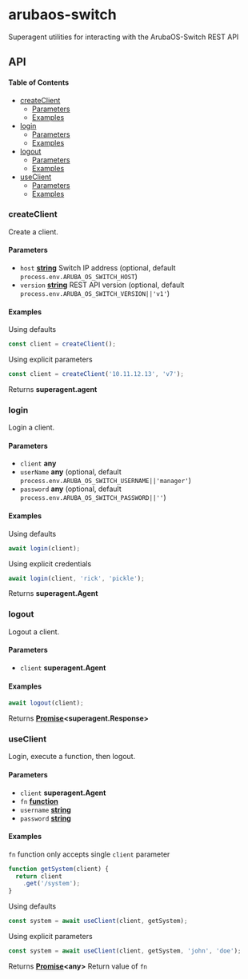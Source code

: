 # arubaos-switch

Superagent utilities for interacting with the ArubaOS-Switch REST API

## API

<!-- Generated by documentation.js. Update this documentation by updating the source code. -->

#### Table of Contents

-   [createClient](#createclient)
    -   [Parameters](#parameters)
    -   [Examples](#examples)
-   [login](#login)
    -   [Parameters](#parameters-1)
    -   [Examples](#examples-1)
-   [logout](#logout)
    -   [Parameters](#parameters-2)
    -   [Examples](#examples-2)
-   [useClient](#useclient)
    -   [Parameters](#parameters-3)
    -   [Examples](#examples-3)

### createClient

Create a client.

#### Parameters

-   `host` **[string](https://developer.mozilla.org/docs/Web/JavaScript/Reference/Global_Objects/String)** Switch IP address (optional, default `process.env.ARUBA_OS_SWITCH_HOST`)
-   `version` **[string](https://developer.mozilla.org/docs/Web/JavaScript/Reference/Global_Objects/String)** REST API version (optional, default `process.env.ARUBA_OS_SWITCH_VERSION||'v1'`)

#### Examples

Using defaults


```javascript
const client = createClient();
```

Using explicit parameters


```javascript
const client = createClient('10.11.12.13', 'v7');
```

Returns **superagent.agent** 

### login

Login a client.

#### Parameters

-   `client` **any** 
-   `userName` **any**  (optional, default `process.env.ARUBA_OS_SWITCH_USERNAME||'manager'`)
-   `password` **any**  (optional, default `process.env.ARUBA_OS_SWITCH_PASSWORD||''`)

#### Examples

Using defaults


```javascript
await login(client);
```

Using explicit credentials


```javascript
await login(client, 'rick', 'pickle');
```

Returns **superagent.Agent** 

### logout

Logout a client.

#### Parameters

-   `client` **superagent.Agent** 

#### Examples

```javascript
await logout(client);
```

Returns **[Promise](https://developer.mozilla.org/docs/Web/JavaScript/Reference/Global_Objects/Promise)&lt;superagent.Response>** 

### useClient

Login, execute a function, then logout.

#### Parameters

-   `client` **superagent.Agent** 
-   `fn` **[function](https://developer.mozilla.org/docs/Web/JavaScript/Reference/Statements/function)** 
-   `username` **[string](https://developer.mozilla.org/docs/Web/JavaScript/Reference/Global_Objects/String)** 
-   `password` **[string](https://developer.mozilla.org/docs/Web/JavaScript/Reference/Global_Objects/String)** 

#### Examples

`fn` function only accepts single `client` parameter


```javascript
function getSystem(client) {
  return client
    .get('/system');
}
```

Using defaults


```javascript
const system = await useClient(client, getSystem);
```

Using explicit parameters


```javascript
const system = await useClient(client, getSystem, 'john', 'doe');
```

Returns **[Promise](https://developer.mozilla.org/docs/Web/JavaScript/Reference/Global_Objects/Promise)&lt;any>** Return value of `fn`
